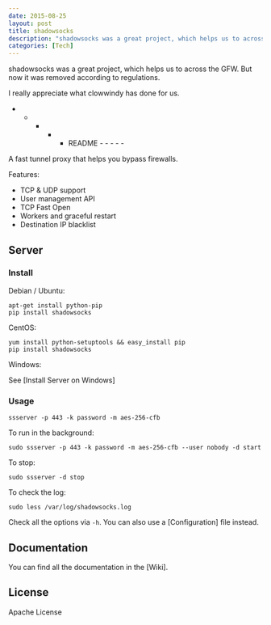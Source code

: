 ```yaml
---
date: 2015-08-25
layout: post
title: shadowsocks
description: "shadowsocks was a great project, which helps us to across the GFW. But now it was removed according to regulations."
categories: [Tech]
---
```


shadowsocks was a great project, which helps us to across the GFW. But now it was removed according to regulations.

I really appreciate what clowwindy has done for us.

 - - - - - README - - - - - 

A fast tunnel proxy that helps you bypass firewalls.

Features:
- TCP & UDP support
- User management API
- TCP Fast Open
- Workers and graceful restart
- Destination IP blacklist

Server
------

### Install

Debian / Ubuntu:

    apt-get install python-pip
    pip install shadowsocks

CentOS:

    yum install python-setuptools && easy_install pip
    pip install shadowsocks

Windows:

See [Install Server on Windows]

### Usage

    ssserver -p 443 -k password -m aes-256-cfb

To run in the background:

    sudo ssserver -p 443 -k password -m aes-256-cfb --user nobody -d start

To stop:

    sudo ssserver -d stop

To check the log:

    sudo less /var/log/shadowsocks.log

Check all the options via `-h`. You can also use a [Configuration] file
instead.

Documentation
-------------

You can find all the documentation in the [Wiki].

License
-------

Apache License

